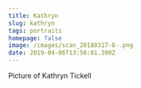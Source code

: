 ```yaml
---
title: Kathryn
slug: kathryn
tags: portraits
homepage: false
image: /images/scan_20180317-8-.png
date: 2019-04-06T13:58:01.390Z
---
```

Picture of Kathryn Tickell
